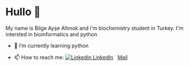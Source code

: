 # Hullo :wave:

My name is Bilge Ayşe Altınok and i'm biochemistry student in Turkey. I'm intersted in bioinformatics and python

- 🌱 I’m currently learning python

- 📫 How to reach me: [![Linkedin](https://i.stack.imgur.com/gVE0j.png) LinkedIn](https://www.linkedin.com/bilgeaysealtinok)
&nbsp;  [Mail](mailto:bilgeaaltinok@gmail.com) 

